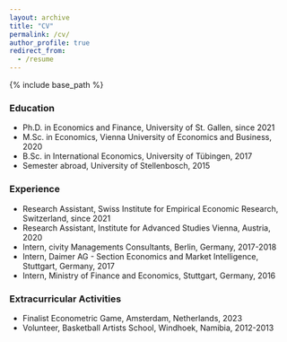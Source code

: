 ```yaml
---
layout: archive
title: "CV"
permalink: /cv/
author_profile: true
redirect_from:
  - /resume
---
```


{% include base_path %}

### Education
* Ph.D. in Economics and Finance, University of St. Gallen, since 2021
* M.Sc. in Economics, Vienna University of Economics and Business, 2020
* B.Sc. in International Economics, University of Tübingen, 2017
* Semester abroad, University of Stellenbosch, 2015

### Experience
* Research Assistant, Swiss Institute for Empirical Economic Research, Switzerland, since 2021
* Research Assistant, Institute for Advanced Studies Vienna, Austria, 2020
* Intern, civity Managements Consultants, Berlin, Germany, 2017-2018
* Intern, Daimer AG - Section Economics and Market Intelligence, Stuttgart, Germany, 2017
* Intern, Ministry of Finance and Economics, Stuttgart, Germany, 2016

### Extracurricular Activities
* Finalist Econometric Game, Amsterdam, Netherlands, 2023
* Volunteer, Basketball Artists School, Windhoek, Namibia, 2012-2013